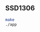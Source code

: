 SSD1306
-----------------------------------------------------------------------------

```bash
make 
./app
```

